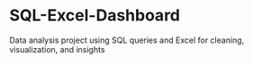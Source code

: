 # SQL-Excel-Dashboard
Data analysis project using SQL queries and Excel for cleaning, visualization, and insights
